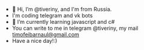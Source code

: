 - 👋 Hi, I’m @tiveriny, and I'm from Russia.
- I'm coding telegram and vk bots
- 🌱 I’m currently learning javascript and c#
- You can write to me in telegram @tiveriny, my mail timofeibarnaul@gmail.com
- Have a nice day!:)

<!---
tiveriny/tiveriny is a ✨ special ✨ repository because its `README.md` (this file) appears on your GitHub profile.
You can click the Preview link to take a look at your changes.
--->
